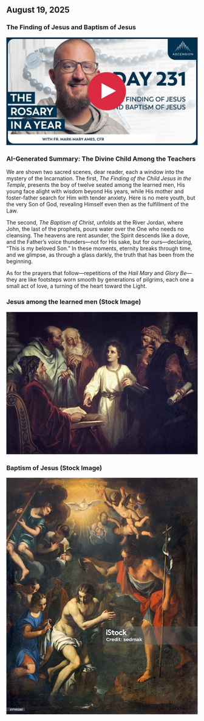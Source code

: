 ## August 19, 2025

### The Finding of Jesus and Baptism of Jesus

[![The Finding of Jesus and Baptism of Jesus](/August/jpgs/Day231.jpg)](https://youtu.be/HEy1ZRUnb00 "The Finding of Jesus and Baptism of Jesus")

### AI-Generated Summary: The Divine Child Among the Teachers

We are shown two sacred scenes, dear reader, each a window into the mystery of the Incarnation. The first, _The Finding of the Child Jesus in the Temple_, presents the boy of twelve seated among the learned men, His young face alight with wisdom beyond His years, while His mother and foster-father search for Him with tender anxiety. Here is no mere youth, but the very Son of God, revealing Himself even then as the fulfillment of the Law.

The second, _The Baptism of Christ_, unfolds at the River Jordan, where John, the last of the prophets, pours water over the One who needs no cleansing. The heavens are rent asunder, the Spirit descends like a dove, and the Father’s voice thunders—not for His sake, but for ours—declaring, “This is my beloved Son.” In these moments, eternity breaks through time, and we glimpse, as through a glass darkly, the truth that has been from the beginning.

As for the prayers that follow—repetitions of the _Hail Mary_ and _Glory Be_—they are like footsteps worn smooth by generations of pilgrims, each one a small act of love, a turning of the heart toward the Light.

### Jesus among the learned men (Stock Image)

[![Jesus among the learned men](August/jpgs/finding_child_jesus.jpg)](https://i.pinimg.com/originals/fe/d2/2b/fed22bf94a99f695f3593d82157026ac.jpg "Jesus among the learned men")

### Baptism of Jesus (Stock Image)

[![Baptism of Jesus](August/jpgs/baptism_of_christ.jpg)](https://www.istockphoto.com/vector/padua-baptism-of-christ-in-church-san-benedetto-vecchio-gm517403261-48689476 "Baptism of Jesus")
